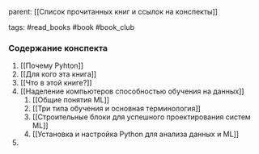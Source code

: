 parent: [[Список прочитанных книг и ссылок на конспекты]]

tags: #read_books #book #book_club 

### Содержание конспекта

1. [[Почему Pyhton]]
2. [[Для кого эта книга]]
3. [[Что в этой книге?]]
4. [[Наделение компьютеров способностью обучения на данных]]
	1. [[Общие понятия ML]]
	2. [[Три типа обучения и основная терминология]]
	3. [[Строительные блоки для успешного проектирования систем ML]]
	4. [[Установка и настройка Python для анализа данных и ML]]
5. 

